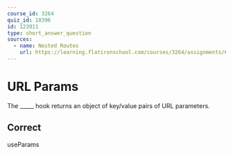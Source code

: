 ```yaml
---
course_id: 3264
quiz_id: 18396
id: 123911
type: short_answer_question
sources:
  - name: Nested Routes
    url: https://learning.flatironschool.com/courses/3264/assignments/68055
---
```


# URL Params

The \_\_\_\_\_ hook returns an object of key/value pairs of URL parameters.

## Correct

useParams
